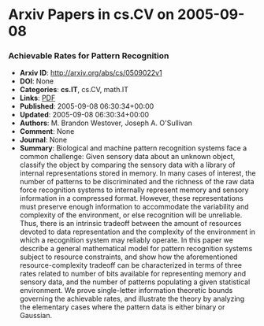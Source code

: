 # Arxiv Papers in cs.CV on 2005-09-08
### Achievable Rates for Pattern Recognition
- **Arxiv ID**: http://arxiv.org/abs/cs/0509022v1
- **DOI**: None
- **Categories**: **cs.IT**, cs.CV, math.IT
- **Links**: [PDF](http://arxiv.org/pdf/cs/0509022v1)
- **Published**: 2005-09-08 06:30:34+00:00
- **Updated**: 2005-09-08 06:30:34+00:00
- **Authors**: M. Brandon Westover, Joseph A. O'Sullivan
- **Comment**: None
- **Journal**: None
- **Summary**: Biological and machine pattern recognition systems face a common challenge: Given sensory data about an unknown object, classify the object by comparing the sensory data with a library of internal representations stored in memory. In many cases of interest, the number of patterns to be discriminated and the richness of the raw data force recognition systems to internally represent memory and sensory information in a compressed format. However, these representations must preserve enough information to accommodate the variability and complexity of the environment, or else recognition will be unreliable. Thus, there is an intrinsic tradeoff between the amount of resources devoted to data representation and the complexity of the environment in which a recognition system may reliably operate.   In this paper we describe a general mathematical model for pattern recognition systems subject to resource constraints, and show how the aforementioned resource-complexity tradeoff can be characterized in terms of three rates related to number of bits available for representing memory and sensory data, and the number of patterns populating a given statistical environment. We prove single-letter information theoretic bounds governing the achievable rates, and illustrate the theory by analyzing the elementary cases where the pattern data is either binary or Gaussian.



